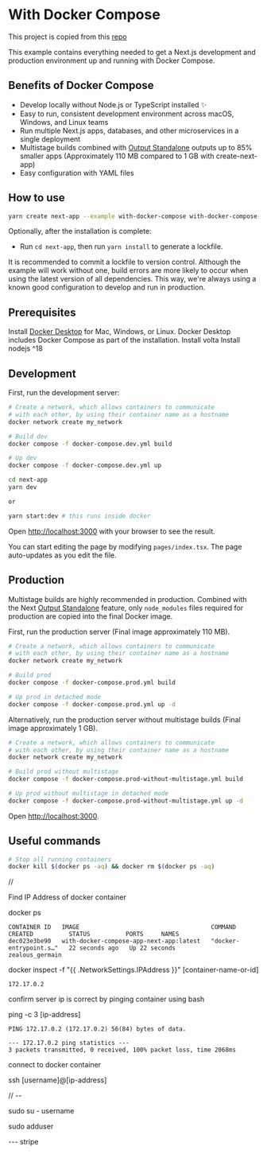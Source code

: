 # With Docker Compose

This project is copied from this [repo](https://github.com/vercel/next.js/tree/canary/examples/with-docker-compose)

This example contains everything needed to get a Next.js development and production environment up and running with Docker Compose.

## Benefits of Docker Compose

- Develop locally without Node.js or TypeScript installed ✨
- Easy to run, consistent development environment across macOS, Windows, and Linux teams
- Run multiple Next.js apps, databases, and other microservices in a single deployment
- Multistage builds combined with [Output Standalone](https://nextjs.org/docs/advanced-features/output-file-tracing#automatically-copying-traced-files) outputs up to 85% smaller apps (Approximately 110 MB compared to 1 GB with create-next-app)
- Easy configuration with YAML files

## How to use

```bash
yarn create next-app --example with-docker-compose with-docker-compose-app
```

Optionally, after the installation is complete:

- Run `cd next-app`, then run `yarn install` to generate a lockfile.

It is recommended to commit a lockfile to version control. Although the example will work without one, build errors are more likely to occur when using the latest version of all dependencies. This way, we're always using a known good configuration to develop and run in production.

## Prerequisites

Install [Docker Desktop](https://docs.docker.com/get-docker) for Mac, Windows, or Linux. Docker Desktop includes Docker Compose as part of the installation.
Install volta
Install nodejs ^18

## Development

First, run the development server:

```bash
# Create a network, which allows containers to communicate
# with each other, by using their container name as a hostname
docker network create my_network

# Build dev
docker compose -f docker-compose.dev.yml build

# Up dev
docker compose -f docker-compose.dev.yml up

cd next-app
yarn dev

or

yarn start:dev # this runs inside docker
```

Open [http://localhost:3000](http://localhost:3000) with your browser to see the result.

You can start editing the page by modifying `pages/index.tsx`. The page auto-updates as you edit the file.

## Production

Multistage builds are highly recommended in production. Combined with the Next [Output Standalone](https://nextjs.org/docs/advanced-features/output-file-tracing#automatically-copying-traced-files) feature, only `node_modules` files required for production are copied into the final Docker image.

First, run the production server (Final image approximately 110 MB).

```bash
# Create a network, which allows containers to communicate
# with each other, by using their container name as a hostname
docker network create my_network

# Build prod
docker compose -f docker-compose.prod.yml build

# Up prod in detached mode
docker compose -f docker-compose.prod.yml up -d
```

Alternatively, run the production server without multistage builds (Final image approximately 1 GB).

```bash
# Create a network, which allows containers to communicate
# with each other, by using their container name as a hostname
docker network create my_network

# Build prod without multistage
docker compose -f docker-compose.prod-without-multistage.yml build

# Up prod without multistage in detached mode
docker compose -f docker-compose.prod-without-multistage.yml up -d
```

Open [http://localhost:3000](http://localhost:3000).

## Useful commands

```bash
# Stop all running containers
docker kill $(docker ps -aq) && docker rm $(docker ps -aq)
```

//

Find IP Address of docker container

docker ps

```
CONTAINER ID   IMAGE                                     COMMAND                  CREATED          STATUS          PORTS     NAMES
dec023e3be90   with-docker-compose-app-next-app:latest   "docker-entrypoint.s…"   22 seconds ago   Up 22 seconds             zealous_germain
```

docker inspect -f "{{ .NetworkSettings.IPAddress }}" [container-name-or-id]

```
172.17.0.2
```

confirm server ip is correct by pinging container using bash

ping -c 3 [ip-address]

```
PING 172.17.0.2 (172.17.0.2) 56(84) bytes of data.

--- 172.17.0.2 ping statistics ---
3 packets transmitted, 0 received, 100% packet loss, time 2068ms
```

connect to docker container

ssh [username]@[ip-address]

// --

sudo su - username

sudo adduser

--- stripe
